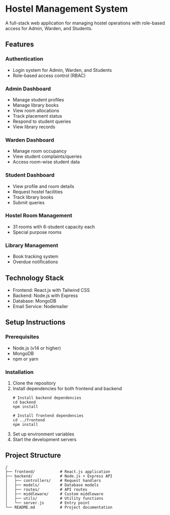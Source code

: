 # Hostel Management System

A full-stack web application for managing hostel operations with role-based access for Admin, Warden, and Students.

## Features

### Authentication
- Login system for Admin, Warden, and Students
- Role-based access control (RBAC)

### Admin Dashboard
- Manage student profiles
- Manage library books
- View room allocations
- Track placement status
- Respond to student queries
- View library records

### Warden Dashboard
- Manage room occupancy
- View student complaints/queries
- Access room-wise student data

### Student Dashboard
- View profile and room details
- Request hostel facilities
- Track library books
- Submit queries

### Hostel Room Management
- 31 rooms with 6-student capacity each
- Special purpose rooms

### Library Management
- Book tracking system
- Overdue notifications

## Technology Stack

- Frontend: React.js with Tailwind CSS
- Backend: Node.js with Express
- Database: MongoDB
- Email Service: Nodemailer

## Setup Instructions

### Prerequisites
- Node.js (v14 or higher)
- MongoDB
- npm or yarn

### Installation

1. Clone the repository
2. Install dependencies for both frontend and backend
   ```
   # Install backend dependencies
   cd backend
   npm install

   # Install frontend dependencies
   cd ../frontend
   npm install
   ```
3. Set up environment variables
4. Start the development servers

## Project Structure

```
/
├── frontend/           # React.js application
├── backend/            # Node.js + Express API
│   ├── controllers/    # Request handlers
│   ├── models/         # Database models
│   ├── routes/         # API routes
│   ├── middleware/     # Custom middleware
│   ├── utils/          # Utility functions
│   └── server.js       # Entry point
└── README.md           # Project documentation
```